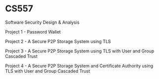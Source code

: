 # CS557
Software Security Design & Analysis

Project 1 - Password Wallet

Project 2 - A Secure P2P Storage System using TLS

Project 3 - A Secure P2P Storage System using TLS with User and Group Cascaded Trust

Project 4 - A Secure P2P Storage System and Certificate Authority using TLS with User and Group Cascaded Trust
